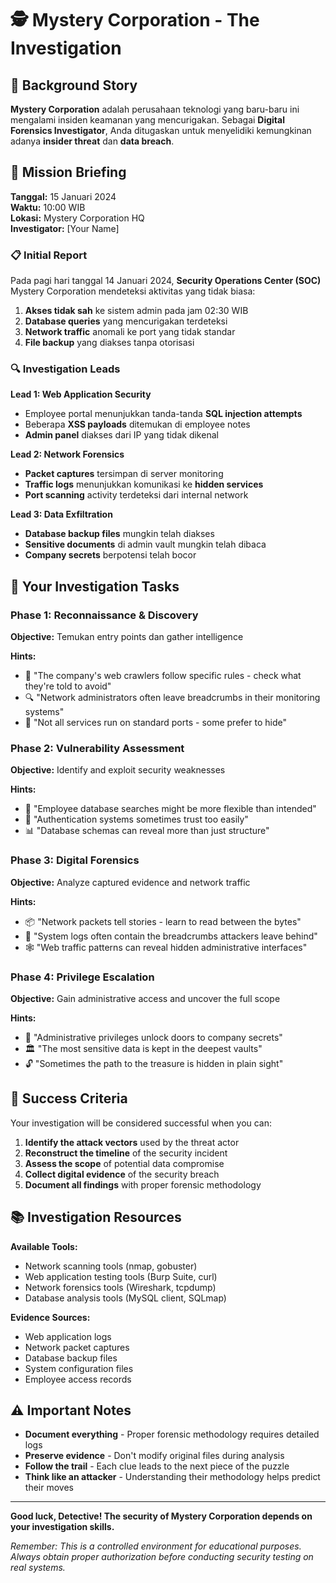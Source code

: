 # 🕵️ Mystery Corporation - The Investigation

## 📖 Background Story

**Mystery Corporation** adalah perusahaan teknologi yang baru-baru ini mengalami insiden keamanan yang mencurigakan. Sebagai **Digital Forensics Investigator**, Anda ditugaskan untuk menyelidiki kemungkinan adanya **insider threat** dan **data breach**.

## 🎯 Mission Briefing

**Tanggal:** 15 Januari 2024  
**Waktu:** 10:00 WIB  
**Lokasi:** Mystery Corporation HQ  
**Investigator:** [Your Name]  

### 📋 Initial Report

Pada pagi hari tanggal 14 Januari 2024, **Security Operations Center (SOC)** Mystery Corporation mendeteksi aktivitas yang tidak biasa:

1. **Akses tidak sah** ke sistem admin pada jam 02:30 WIB
2. **Database queries** yang mencurigakan terdeteksi
3. **Network traffic** anomali ke port yang tidak standar
4. **File backup** yang diakses tanpa otorisasi

### 🔍 Investigation Leads

**Lead 1: Web Application Security**
- Employee portal menunjukkan tanda-tanda **SQL injection attempts**
- Beberapa **XSS payloads** ditemukan di employee notes
- **Admin panel** diakses dari IP yang tidak dikenal

**Lead 2: Network Forensics**
- **Packet captures** tersimpan di server monitoring
- **Traffic logs** menunjukkan komunikasi ke **hidden services**
- **Port scanning** activity terdeteksi dari internal network

**Lead 3: Data Exfiltration**
- **Database backup files** mungkin telah diakses
- **Sensitive documents** di admin vault mungkin telah dibaca
- **Company secrets** berpotensi telah bocor

## 🎪 Your Investigation Tasks

### Phase 1: Reconnaissance & Discovery
**Objective:** Temukan entry points dan gather intelligence

**Hints:**
- 🤖 "The company's web crawlers follow specific rules - check what they're told to avoid"
- 🔍 "Network administrators often leave breadcrumbs in their monitoring systems"
- 🚪 "Not all services run on standard ports - some prefer to hide"

### Phase 2: Vulnerability Assessment
**Objective:** Identify and exploit security weaknesses

**Hints:**
- 💉 "Employee database searches might be more flexible than intended"
- 🔐 "Authentication systems sometimes trust too easily"
- 📊 "Database schemas can reveal more than just structure"

### Phase 3: Digital Forensics
**Objective:** Analyze captured evidence and network traffic

**Hints:**
- 📦 "Network packets tell stories - learn to read between the bytes"
- 📝 "System logs often contain the breadcrumbs attackers leave behind"
- 🕸️ "Web traffic patterns can reveal hidden administrative interfaces"

### Phase 4: Privilege Escalation
**Objective:** Gain administrative access and uncover the full scope

**Hints:**
- 👑 "Administrative privileges unlock doors to company secrets"
- 🏛️ "The most sensitive data is kept in the deepest vaults"
- 🔓 "Sometimes the path to the treasure is hidden in plain sight"

## 🏁 Success Criteria

Your investigation will be considered successful when you can:

1. **Identify the attack vectors** used by the threat actor
2. **Reconstruct the timeline** of the security incident  
3. **Assess the scope** of potential data compromise
4. **Collect digital evidence** of the security breach
5. **Document all findings** with proper forensic methodology

## 📚 Investigation Resources

**Available Tools:**
- Network scanning tools (nmap, gobuster)
- Web application testing tools (Burp Suite, curl)
- Network forensics tools (Wireshark, tcpdump)
- Database analysis tools (MySQL client, SQLmap)

**Evidence Sources:**
- Web application logs
- Network packet captures  
- Database backup files
- System configuration files
- Employee access records

## ⚠️ Important Notes

- **Document everything** - Proper forensic methodology requires detailed logs
- **Preserve evidence** - Don't modify original files during analysis
- **Follow the trail** - Each clue leads to the next piece of the puzzle
- **Think like an attacker** - Understanding their methodology helps predict their moves

---

**Good luck, Detective! The security of Mystery Corporation depends on your investigation skills.**

*Remember: This is a controlled environment for educational purposes. Always obtain proper authorization before conducting security testing on real systems.*